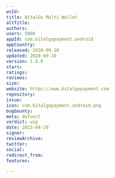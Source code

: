 ```yaml
---
wsId: 
title: BitalGo Multi Wallet
altTitle: 
authors: 
users: 5000
appId: com.bitalgopayment.android
appCountry: 
released: 2020-09-10
updated: 2020-09-10
version: 1.0.0
stars: 
ratings: 
reviews: 
size: 
website: https://www.bitalgopayment.com
repository: 
issue: 
icon: com.bitalgopayment.android.png
bugbounty: 
meta: defunct
verdict: wip
date: 2023-04-20
signer: 
reviewArchive: 
twitter: 
social: 
redirect_from: 
features: 

---
```


